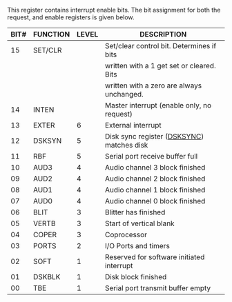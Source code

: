 This register contains interrupt enable bits. The bit
assignment for both the request, and enable registers
is given below.


| BIT# | FUNCTION | LEVEL | DESCRIPTION                                |
|---|---|---|---|
| 15   |  SET/CLR |       | Set/clear control bit. Determines if bits  |
|      |          |       | written with a 1 get set or cleared. Bits  |
|      |          |       | written with a zero are always unchanged.  |
| 14   |  INTEN   |       | Master interrupt (enable only, no request) |
| 13   |  EXTER   |   6   | External interrupt                         |
| 12   |  DSKSYN  |   5   | Disk sync register ([DSKSYNC](DSKSYNC.md)) matches disk  |
| 11   |  RBF     |   5   | Serial port receive buffer full            |
| 10   |  AUD3    |   4   | Audio channel 3 block finished             |
| 09   |  AUD2    |   4   | Audio channel 2 block finished             |
| 08   |  AUD1    |   4   | Audio channel 1 block finished             |
| 07   |  AUD0    |   4   | Audio channel 0 block finished             |
| 06   |  BLIT    |   3   | Blitter has finished                       |
| 05   |  VERTB   |   3   | Start of vertical blank                    |
| 04   |  COPER   |   3   | Coprocessor                                |
| 03   |  PORTS   |   2   | I/O Ports and timers                       |
| 02   |  SOFT    |   1   | Reserved for software initiated interrupt  |
| 01   |  DSKBLK  |   1   | Disk block finished                        |
| 00   |  TBE     |   1   | Serial port transmit buffer empty          |